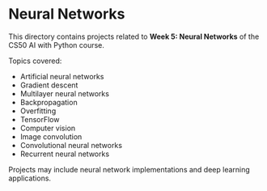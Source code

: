 # Neural Networks

This directory contains projects related to **Week 5: Neural Networks** of the CS50 AI with Python course.

Topics covered:
- Artificial neural networks
- Gradient descent
- Multilayer neural networks
- Backpropagation
- Overfitting
- TensorFlow
- Computer vision
- Image convolution
- Convolutional neural networks
- Recurrent neural networks

Projects may include neural network implementations and deep learning applications.